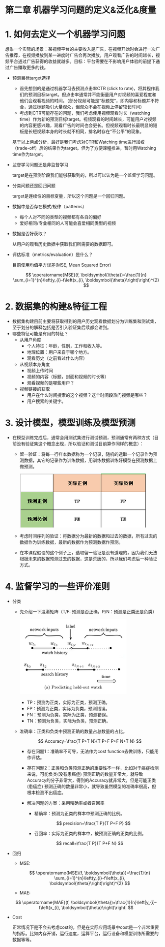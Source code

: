 # 第二章 机器学习问题的定义&泛化&度量

# 1. 如何去定义一个机器学习问题

想象一个实际的场景：某视频平台的主要收入是广告，在视频开始时会进行一次广告推荐，在视频播放到某一进度时广告会再次播放，用户观看广告的时间越长，视频平台通过广告获得的收益就越多。目标：平台需要在不影响用户体验的前提下通过广告赚取更多的钱。

- 预测目标target选择
    - 首先想到的是通过机器学习去预测点击率CTR (click to rate)，将其视作我们的预测目标target。但点击率通常并不能衡量用户对视频的喜爱程度和他们会观看视频的时间。（部分视频可能是”标题党”，即内容和标题并不符合，通过标题吸引大量观众，但观众不会在视频上停留较长时间）
    - 考虑到CTR可能存在的问题，我们考虑使用视频观看时长（watching time）作为新的预测目标target。视频观看的时间越长，可能用户对视频的内容更感兴趣，观看广告的时间也会更长。但视频观看时长最明显的短板是长短视频本身的时长就不相同，排名时存在“不公平”的现象。
    
    基于以上两点分析，最好是我们考虑对CTR和Watching time进行加权（trade-off）后的结果作为target。但为了方便课程推进，暂时用Watching time作为target。
    
- 监督学习问题还是非监督学习
    
    target是在预测阶段我们能够获取到的，所以可以认为是一个监督学习问题。
    
- 分类问题还是回归问题
    
    target是连续性的目标变量，所以这个问题是一个回归问题。
    
- 数据中是否存在模式/规律（patterns）
    - 每个人对不同的类型的视频都有各自的偏好
    - 爱好相同/专业相同的人可能会喜爱相同类型的视频
- 数据是否好获取？
    
    从用户的观看历史数据中获取我们所需要的数据即可。
    
- 评估标准（metrics/evaluation）是什么？
    
    目前使用均值平方误差(MSE, Mean Squared Error)
    
    $$
    \operatorname{MSE}(f, \boldsymbol{\theta})=\frac{1}{n} \sum_{i=1}^{n}\left(y_{i}-f\left(x_{i}, \boldsymbol{\theta}\right)\right)^{2}
    $$
    

# 2. 数据集的构建&特征工程

- 数据集构建目前主要将获取得到的用户历史观看数据划分为训练集和测试集，至于划分的解释包括是否引入验证集后续都会讲到。
- 哪些特征可能是有用的特征？
    - 从用户角度
        - 个人特征：年龄，性别，工作和收入等。
        - 地理位置：用户来自于哪个地方。
        - 观看历史（之前看过什么内容）
    - 从视频本身角度
        - 视频上传时间
        - 视频的内容（标题，封面和视频的时长等）
        - 观看视频的是哪些用户？
    - 视频链接的获取
        - 用户在什么时间搜索的这个视频？这个时间段热门视频是哪些？
        - 用户搜索的关键字。

# 3. 设计模型，模型训练及模型预测

- 在模型训练完成后，通常会用测试集进行测试预测，预测通常有两种方式（目前没有验证集这个概念出现，所以验证和测试目前算作同样的概念）：
    - 留一验证：将每一行样本数据称为一个记录，随机的选取一个记录作为预测数据，其它的记录作为训练数据，用训练数据训练好模型在预测数据上做预测。
        
        ![Untitled](https://github.com/mura1n/Machine-Learning-in-Practice-Crash-Course-Notes/blob/main/notes/week02_%E6%9C%BA%E5%99%A8%E5%AD%A6%E4%B9%A0%E9%97%AE%E9%A2%98%E7%9A%84%E5%AE%9A%E4%B9%89%26%E6%B3%9B%E5%8C%96%26%E5%BA%A6%E9%87%8F/png1.png)
        
    - 考虑时间序列的验证：将数据分为最新的数据和过去的数据，所有过去的数据作为训练数据，最新的数据作为预测数据作预测。
    - 在本课程假设的这个例子上，选取留一验证是没有道理的，因为我们无法根据未来的数据预测过去的数据，这是荒唐的，所以我们考虑后一种验证方式。

# 4. 监督学习的一些评价准则

- 分类
    - 先介绍一下混淆矩阵（T/F: 预测是否正确，P/N：预测是正类还是负类）
        
        ![Untitled](https://github.com/mura1n/Machine-Learning-in-Practice-Crash-Course-Notes/blob/main/notes/week02_%E6%9C%BA%E5%99%A8%E5%AD%A6%E4%B9%A0%E9%97%AE%E9%A2%98%E7%9A%84%E5%AE%9A%E4%B9%89%26%E6%B3%9B%E5%8C%96%26%E5%BA%A6%E9%87%8F/png2.png)
        
        - TP：预测为正类，实际为正类，预测正确。
        - FP：预测为正类，实际为负类，预测错误。
        - FN：预测为负类，实际为正类，预测错误。
        - TN：预测为负类，实际为负类，预测正确。
    - 准确率：正类和负类中预测正确的数量占总数量的占比。
        
        $$
        Accuracy=\frac{T P+T N}{T P+F P+F N+T N}
        $$
        
        - 存在问题1：准确率不可导，无法作为cost function去做训练，只能用作评估。
        - 存在问题2：正类和负类预测正确的重要性不一样，比如对于癌症检测来说，可能负类(没有患癌症) 预测正确的数量非常大，就导致Accuracy的分子非常大，得到的Accuracy就非常大，但是可能正类(患癌症) 预测正确的数量非常小，就导致虽然模型的准确率很高，但根本检测不出癌症。
        - 解决问题的方案：采用精确率或者召回率
            - 精确率：预测为正类的样本中预测正确的比例。
            
            $$
            precision=\frac{T P}{T P+F P}
            $$
            
            - 召回率：实际为正类的样本中，被预测正确的正类的比例。
        
        $$
        recall=\frac{T P}{T P+F N}
        $$
        
- 回归
    - MSE:
        
        $$
        \operatorname{MSE}(f, \boldsymbol{\theta})=\frac{1}{n} \sum_{i=1}^{n}\left(y_{i}-f\left(x_{i}, \boldsymbol{\theta}\right)\right)^{2}
        $$
        
    - MAE:
    
    $$
    \operatorname{MAE}(f, \boldsymbol{\theta})=\frac{1}{n}\left|y_{i}-f\left(x_{i}, \boldsymbol{\theta}\right)\right|
    $$
    
- Cost
    
    正常情况下是不会去考虑cost的，但是在实际应用场景中cost是一个非常重要的指标。比如内存开销，运行速度，运算平台，运行设备和模型训练所需要的数据等等。
